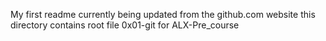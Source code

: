 My first readme
currently being updated from the github.com website
this directory contains root file 0x01-git for ALX-Pre_course 
